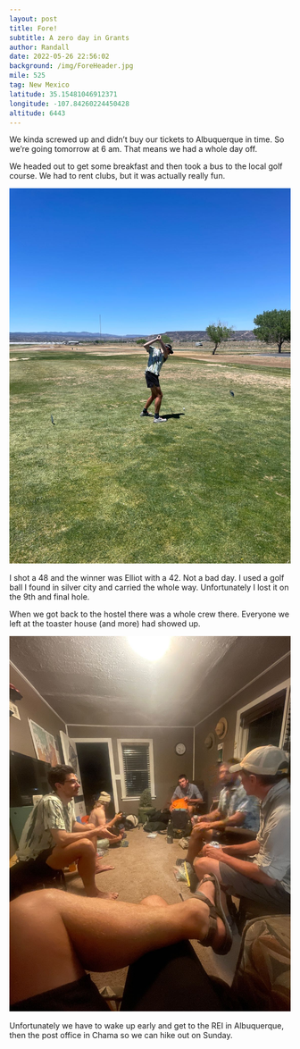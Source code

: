 ```yaml
---
layout: post
title: Fore!
subtitle: A zero day in Grants
author: Randall
date: 2022-05-26 22:56:02
background: /img/ForeHeader.jpg
mile: 525
tag: New Mexico
latitude: 35.15481046912371
longitude: -107.84260224450428
altitude: 6443
---
```

We kinda screwed up and didn’t buy our tickets to Albuquerque in time. So we’re going tomorrow at 6 am. That means we had a whole day off.

We headed out to get some breakfast and then took a bus to the local golf course. We had to rent clubs, but it was actually really fun.

<img src="/img/Fore0.jpg" class="img-fluid">

I shot a 48 and the winner was Elliot with a 42. Not a bad day. I used a golf ball I found in silver city and carried the whole way. Unfortunately I lost it on the 9th and final hole.

When we got back to the hostel there was a whole crew there. Everyone we left at the toaster house (and more) had showed up. 

<img src="/img/Fore1.jpg" class="img-fluid">

Unfortunately we have to wake up early and get to the REI in Albuquerque, then the post office in Chama so we can hike out on Sunday.